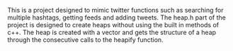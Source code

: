 This is a project designed to mimic twitter functions such as searching for multiple hashtags, getting feeds and adding tweets.
The heap.h part of the project is designed to create heaps without using the built in methods of c++. The heap is created with a vector and gets the structure of a heap through the consecutive calls to the heapify function.
